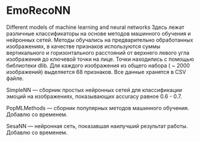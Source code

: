 # EmoRecoNN
 Different models of machine learning and neural networks
Здесь лежат различные классификаторы на основе методов машинного обучения и нейронных сетей. Методы обучались на предварительно обработанных изображениях, в качестве признаков используются суммы вертикального и горизонтального расстояний от верхнего левого угла изображения до ключевой точки на лице. Точки находились с помощью библиотеки dlib. Для каждого изображения из общего набора ( ~ 2000 изображений) выделяется  68 признаков. Все данные хранятся в CSV файле.

SimpleNN — сборник простых нейронных сетей для классификации эмоций на изображениях, показывающих accuracy равное 0.6 - 0.7.

PopMLMethods — сборник популярных методов машинного обучения. Добавлю со временем. 

SesaNN — нейронная сеть, показавшая наилучший результат работы. Добавлю со временем. 
